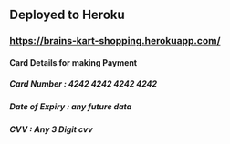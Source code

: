 ## Deployed to Heroku

### https://brains-kart-shopping.herokuapp.com/


#### Card Details for making Payment
##### Card Number : 4242 4242 4242 4242 
##### Date of Expiry : any future data 
##### CVV : Any 3 Digit cvv
